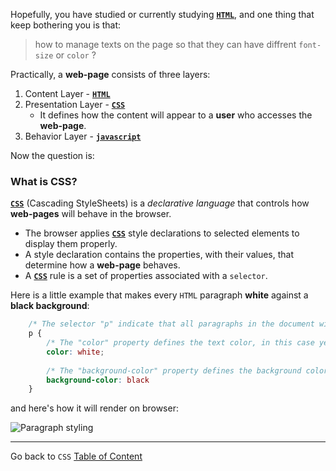 Hopefully, you have studied or currently studying [**`HTML`**](html), and one thing that keep bothering you is that:

> how to manage texts on the page so that they can have diffrent `font-size` or `color` ?

Practically, a **web-page** consists of three layers: 
1. Content Layer - [**`HTML`**](html)
2. Presentation Layer - [**`CSS`**](css)
    - It defines how the content will appear to a **user** who accesses the **web-page**. 
3. Behavior Layer - [**`javascript`**](javascript)

Now the question is: 
### What is CSS?
[**`CSS`**](css) (Cascading StyleSheets) is a *declarative language* that controls how **web-pages** will behave in the browser.

 - The browser applies [**`CSS`**](css) style declarations to selected elements to display them properly. 
 - A style declaration contains the properties, with their values, that determine how a **web-page** behaves.
 - A [**`CSS`**](css) rule is a set of properties associated with a `selector`.
 
 
Here is a little example that makes every `HTML` paragraph **white** against a **black background**:

```css
    /* The selector "p" indicate that all paragraphs in the document will be affected by that rule */
    p {
        /* The "color" property defines the text color, in this case yellow. */
        color: white; 
        
        /* The "background-color" property defines the background color, in this case black. */
        background-color: black
    }
```

and here's how it will render on browser:

![Paragraph styling](http://i.imgur.com/AKvA4fZ.jpg)



----
Go back to `CSS` [Table of Content](css.md)